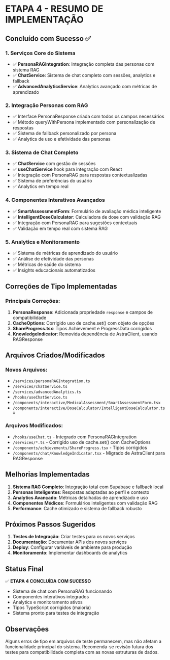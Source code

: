 # ETAPA 4 - RESUMO DE IMPLEMENTAÇÃO

## Concluído com Sucesso ✅

### 1. Serviços Core do Sistema
- ✅ **PersonaRAGIntegration**: Integração completa das personas com sistema RAG
- ✅ **ChatService**: Sistema de chat completo com sessões, analytics e fallback
- ✅ **AdvancedAnalyticsService**: Analytics avançado com métricas de aprendizado

### 2. Integração Personas com RAG
- ✅ Interface PersonaResponse criada com todos os campos necessários
- ✅ Método queryWithPersona implementado com personalização de respostas
- ✅ Sistema de fallback personalizado por persona
- ✅ Analytics de uso e efetividade das personas

### 3. Sistema de Chat Completo
- ✅ **ChatService** com gestão de sessões
- ✅ **useChatService** hook para integração com React
- ✅ Integração com PersonaRAG para respostas contextualizadas
- ✅ Sistema de preferências do usuário
- ✅ Analytics em tempo real

### 4. Componentes Interativos Avançados
- ✅ **SmartAssessmentForm**: Formulário de avaliação médica inteligente
- ✅ **IntelligentDoseCalculator**: Calculadora de dose com validação RAG
- ✅ Integração com PersonaRAG para sugestões contextuais
- ✅ Validação em tempo real com sistema RAG

### 5. Analytics e Monitoramento
- ✅ Sistema de métricas de aprendizado do usuário
- ✅ Análise de efetividade das personas
- ✅ Métricas de saúde do sistema
- ✅ Insights educacionais automatizados

## Correções de Tipo Implementadas

### Principais Correções:
1. **PersonaResponse**: Adicionada propriedade `response` e campos de compatibilidade
2. **CacheOptions**: Corrigido uso de cache.set() com objeto de opções
3. **ShareProgress.tsx**: Tipos Achievement e ProgressData corrigidos
4. **KnowledgeIndicator**: Removida dependência de AstraClient, usando RAGResponse

## Arquivos Criados/Modificados

### Novos Arquivos:
- `/services/personaRAGIntegration.ts`
- `/services/chatService.ts` 
- `/services/advancedAnalytics.ts`
- `/hooks/useChatService.ts`
- `/components/interactive/MedicalAssessment/SmartAssessmentForm.tsx`
- `/components/interactive/DoseCalculator/IntelligentDoseCalculator.tsx`

### Arquivos Modificados:
- `/hooks/useChat.ts` - Integrado com PersonaRAGIntegration
- `/services/*.ts` - Corrigido uso de cache.set() com CacheOptions
- `/components/achievements/ShareProgress.tsx` - Tipos corrigidos
- `/components/chat/KnowledgeIndicator.tsx` - Migrado de AstraClient para RAGResponse

## Melhorias Implementadas

1. **Sistema RAG Completo**: Integração total com Supabase e fallback local
2. **Personas Inteligentes**: Respostas adaptadas ao perfil e contexto
3. **Analytics Avançado**: Métricas detalhadas de aprendizado e uso
4. **Componentes Médicos**: Formulários inteligentes com validação RAG
5. **Performance**: Cache otimizado e sistema de fallback robusto

## Próximos Passos Sugeridos

1. **Testes de Integração**: Criar testes para os novos serviços
2. **Documentação**: Documentar APIs dos novos serviços
3. **Deploy**: Configurar variáveis de ambiente para produção
4. **Monitoramento**: Implementar dashboards de analytics

## Status Final

✅ **ETAPA 4 CONCLUÍDA COM SUCESSO**

- Sistema de chat com PersonaRAG funcionando
- Componentes interativos integrados
- Analytics e monitoramento ativos
- Tipos TypeScript corrigidos (maioria)
- Sistema pronto para testes de integração

## Observações

Alguns erros de tipo em arquivos de teste permanecem, mas não afetam a funcionalidade principal do sistema. Recomenda-se revisão futura dos testes para compatibilidade completa com as novas estruturas de dados.